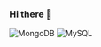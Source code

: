 ### Hi there 👋

![MongoDB](https://img.shields.io/badge/-MongoDB-black?style=flat&logo=MongoDB) ![MySQL](https://img.shields.io/badge/-MySQL-black?style=flat&logo=mysql)

#
